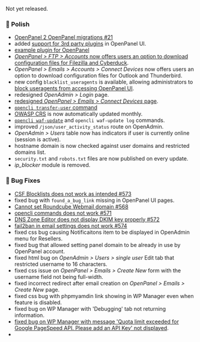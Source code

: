 Not yet released.

### 💅 Polish
- [OpenPanel 2 OpenPanel migrations #21](https://github.com/stefanpejcic/OpenPanel/issues/21)
- added [support for 3rd party plugins](/docs/articles/dev-experience/custom-plugins) in OpenPanel UI.
- [example plugin for OpenPanel](https://github.com/stefanpejcic/traceroute)
- [*OpenPanel > FTP > Accounts* now offers users an option to download configuration files for Filezilla and Cyberduck](https://i.postimg.cc/02WW2ktQ/2025-07-21-18-46.png).
- *OpenPanel > Emails > Accounts > Connect Devices* now offers users an option to download configuration files for Outlook and Thunderbird.
- new config `blacklist_useragents` is available, allowing administrators to [block useragents from accessing OpenPanel UI](https://raw.githubusercontent.com/stefanpejcic/openpanel-configuration/refs/heads/main/openpanel/conf/blacklist_useragents.txt).
- redesigned *OpenAdmin > Login* page.
- [redesigned *OpenPanel > Emails > Connect Devices* page](https://i.postimg.cc/J8TbzF4Z/2025-07-21-19-18.png).
- [`opencli transfer-user` command](https://dev.openpanel.com/cli/users.html#Transfer-User)
- [OWASP CRS](https://owasp.org/www-project-modsecurity-core-rule-set/) is now automatically updated monthly.
- [`opencli waf-update`](https://dev.openpanel.com/cli/waf.html#Update) and `opencli waf-update log` commands.
- improved `/json/user_activity_status` route on OpenAdmin.
- *OpenAdmin > Users* table now has indicators if user is currently online (session is active).
- hostname domain is now checked against user domains and restricted domains list.
- `security.txt` and `robots.txt` files are now published on every update.
- *ip_blocker* module is removed.

### 🐛 Bug Fixes
- [CSF Blocklists does not work as intended #573](https://github.com/stefanpejcic/OpenPanel/issues/573)
- fixed bug with `found_a_bug_link` missing in OpenPanel UI pages.
- [Cannot set Roundcube Webmail domain #568](https://github.com/stefanpejcic/OpenPanel/issues/568)
- [opencli commands does not work #571](https://github.com/stefanpejcic/OpenPanel/issues/571)
- [DNS Zone Editor does not display DKIM key properly #572](https://github.com/stefanpejcic/OpenPanel/issues/572)
- [fail2ban in email settings does not work #574](https://github.com/stefanpejcic/OpenPanel/issues/574)
- fixed css bug causing Notificaitons item to be displayed in OpenAdmin menu for Resellers.
- fixed bug that allowed setting panel domain to be already in use by OpenPanel account.
- fixed html bug on *OpenAdmin > Users > single user* Edit tab that restricted username to 16 characters.
- fixed css issue on *OpenPanel > Emails > Create New* form with the username field not being full-width.
- fixed incorrect redirect after email creation on *OpenPanel > Emails > Create New* page.
- fixed css bug with phpmyamdin link showing in WP Manager even when feature is disabled.
- fixed bug on WP Manager with 'Debugging' tab not returning information.
- [fixed bug on WP Manager with message 'Quota limit exceeded for Google PageSpeed API. Please add an API Key' not displayed](https://i.postimg.cc/DwvnbQk6/2025-07-22-13-05.png).
- 

